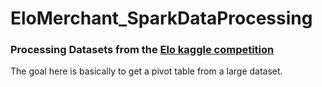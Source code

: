 # EloMerchant_SparkDataProcessing

[](https://raw.githubusercontent.com/Hugo-Nattagh/EloMerchant_SparkDataProcessing/master/src/main/resources/elo-logo.png)

### Processing Datasets from  the [Elo kaggle competition](https://www.kaggle.com/c/elo-merchant-category-recommendation)

The goal here is basically to get a pivot table from a large dataset.
